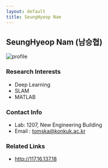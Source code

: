 ```yaml
---
layout: default
title: SeungHyeop Nam
---
```


## SeungHyeop Nam (남승협)
![profile](../assets/img/profile_seunghyeopnam.jpeg)

### Research Interests
* Deep Learning
* SLAM
* MATLAB

### Contact Info
* Lab: 1207, New Engineering Building
* Email : tomska@konkuk.ac.kr

### Related Links
* http://117.16.137.18
